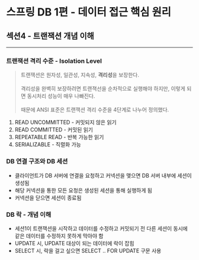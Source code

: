 # 스프링 DB 1편 - 데이터 접근 핵심 원리

## 섹션4 - 트랜잭션 개념 이해

---

### 트랜잭션 격리 수준 - Isolation Level

> 트랜잭션은 원자성, 일관성, 지속성, **격리성**을 보장한다. <br/><br/>
> 격리성을 완벽히 보장하려면 트랜젹선을 순차적으로 실행해야 하지만,
> 이렇게 되면 동시처리 성능이 매우 나빠진다. <br/><br/>
> 때문에 ANSI 표준은 트랜잭션 격리 수준을 4단계로 나누어 정의했다.

1. READ UNCOMMITTED - 커밋되지 않은 읽기
2. READ COMMITTED - 커밋된 읽기
3. REPEATABLE READ - 반복 가능한 읽기
4. SERIALIZABLE - 직렬화 가능

### DB 연결 구조와 DB 세션

- 클라이언트가 DB 서버에 연결을 요청하고 커넥션을 맺으면 DB 서버 내부에 세션이 생성됨
- 해당 커넥션을 통한 모든 요청은 생성된 세션을 통해 실행하게 됨
- 커넥션을 닫으면 세션이 종료됨


### DB 락 - 개념 이해

- 세션1이 트랜잭션을 시작하고 데이터를 수정하고 커밋되기 전 다른 세션이 동시에 같은 데이터를 수정하지 못하게 막아야 함
- UPDATE 시, UPDATE 대상이 되는 데이터에 락이 잡힘 
- SELECT 시, 락을 걸고 싶으면 SELECT .. FOR UPDATE 구문 사용

